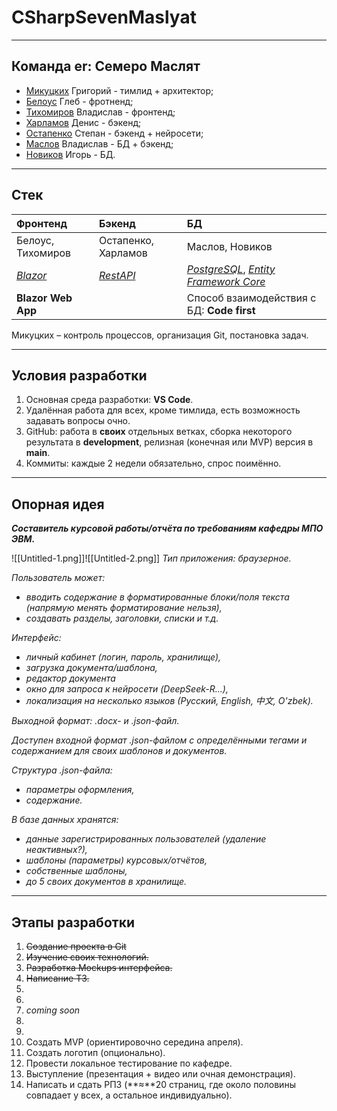 # CSharpSevenMaslyat
---
## Команда er: Семеро Маслят

- [Микуцких](https://github.com/Dr-Hartmann) Григорий - тимлид + архитектор; 
- [Белоус](https://github.com/Sindy101) Глеб - фротненд;
- [Тихомиров](https://github.com/GONEVladd20) Владислав - фронтенд;
- [Харламов](https://github.com/den12325) Денис - бэкенд;
- [Остапенко](https://github.com/Seelane) Степан - бэкенд + нейросети;
- [Маслов](https://github.com/Saifor) Владислав - БД + бэкенд;
- [Новиков](https://github.com/Forguebeelov) Игорь - БД.
---
## Стек

| Фронтенд                                             | Бэкенд                                                               | БД                                                                                                                            |
| :--------------------------------------------------- | :------------------------------------------------------------------- | :---------------------------------------------------------------------------------------------------------------------------- |
| Белоус, Тихомиров                                    | Остапенко, Харламов                                                  | Маслов, Новиков                                                                                                               |
| [_Blazor_](https://metanit.com/sharp/blazor/1.1.php) | [_RestAPI_](https://tproger.ru/translations/restful-service-asp-net) | [_PostgreSQL_](https://metanit.com/sharp/efcore/7.3.php), [_Entity Framework Core_](https://metanit.com/sharp/efcore/1.1.php) |
| **Blazor Web App**                                   |                                                                      | Способ взаимодействия с БД: **Code first**                                                                                    |

Микуцких – контроль процессов, организация Git, постановка задач.

---
## Условия разработки
1. Основная среда разработки: **VS Code**.
2. Удалённая работа для всех, кроме тимлида, есть возможность задавать вопросы очно.
3. GitHub: работа в **своих** отдельных ветках, сборка некоторого результата в **development**, релизная (конечная или MVP) версия в **main**.
4. Коммиты: каждые 2 недели обязательно, спрос поимённо.
---
## Опорная идея

_**Составитель курсовой работы/отчёта по требованиям кафедры МПО ЭВМ.**_

![[Untitled-1.png]]![[Untitled-2.png]]
_Тип приложения: браузерное._

_Пользователь может:_
+ _вводить содержание в форматированные блоки/поля текста (напрямую менять форматирование нельзя),_
+ _создавать разделы, заголовки, списки и т.д._

_Интерфейс:_
- _личный кабинет (логин, пароль, хранилище),_
- _загрузка документа/шаблона,_
- _редактор документа_
- _окно для запроса к нейросети (DeepSeek-R...),_
- _локализация на несколько языков (Русский, English, 中文, O'zbek)._

_Выходной формат: .docx- и .json-файл._

_Доступен входной формат .json-файлом с определёнными тегами и содержанием для своих шаблонов и документов._

_Структура .json-файла:_
- _параметры оформления,_
- _содержание._

_В базе данных хранятся:_
- _данные зарегистрированных пользователей (удаление неактивных?),_
- _шаблоны (параметры) курсовых/отчётов,_
- _собственные шаблоны,_
- _до 5 своих документов в хранилище._
---
## Этапы разработки
1. ~~Создание проекта в Git~~
2. ~~Изучение своих технологий.~~
3. ~~Разработка Mockups интерфейса.~~
4. ~~Написание ТЗ.~~
5. 
6. 
7. _coming soon_
8. 
9. 
10. Создать MVP (ориентировочно середина апреля).
11. Создать логотип (опционально).
12. Провести локальное тестирование по кафедре.
13. Выступление (презентация + видео или очная демонстрация).
14. Написать и сдать РПЗ (**≈**20 страниц, где около половины совпадает у всех, а остальное индивидуально).